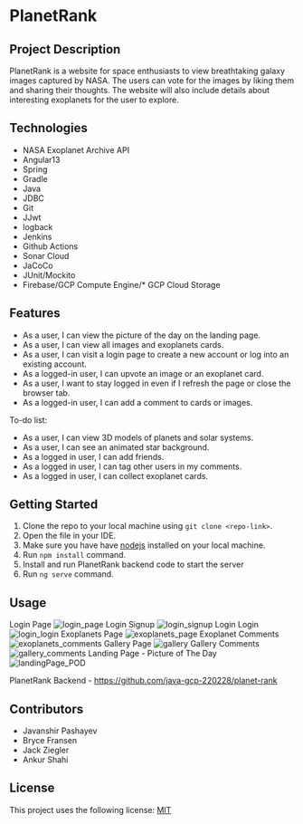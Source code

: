 # **PlanetRank**

## Project Description
PlanetRank is a website for space enthusiasts to view breathtaking galaxy images captured by NASA. The users can vote for the images by liking them and sharing their thoughts. The website will also include details about interesting exoplanets for the user to explore.

## Technologies
* NASA Exoplanet Archive API 
* Angular13
* Spring
* Gradle 
* Java
* JDBC
* Git
* JJwt
* logback
* Jenkins
* Github Actions
* Sonar Cloud
* JaCoCo
* JUnit/Mockito
* Firebase/GCP Compute Engine/* GCP Cloud Storage

## Features
* As a user, I can view the picture of the day on the landing page.
* As a user, I can view all images and exoplanets cards.
* As a user, I can visit a login page to create a new account or log into an existing account.
* As a logged-in user, I can upvote an image or an exoplanet card.
* As a user, I want to stay logged in even if I refresh the page or close the browser tab.
* As a logged-in user, I can add a comment to cards or images.

To-do list:
* As a user, I can view 3D models of planets and solar systems.
* As a user, I can see an animated star background.
* As a logged in user, I can add friends.
* As a logged in user, I can tag other users in my comments.
* As a logged in user, I can collect exoplanet cards.

## Getting Started
1. Clone the repo to your local machine using `git clone <repo-link>`.
2. Open the file in your IDE.
3. Make sure you have have [nodejs](https://nodejs.org/en/) installed on your local machine.
4. Run `npm install` command.
5. Install and run PlanetRank backend code to start the server 
6. Run `ng serve` command.

## Usage

Login Page
![login_page](https://user-images.githubusercontent.com/40347155/164034705-bab2332d-d648-4e72-b58f-f1eca0ea9c19.JPG)
Login Signup
![login_signup](https://user-images.githubusercontent.com/40347155/164034756-aa1d7cb4-1f1a-428f-bc34-47e00dceff1d.JPG)
Login Login
![login_login](https://user-images.githubusercontent.com/40347155/164034739-b8ffba6f-7b72-45dd-9ef9-5bb193f60a49.JPG)
Exoplanets Page
![exoplanets_page](https://user-images.githubusercontent.com/40347155/164034823-6dcf9d96-d45f-4a02-87f3-e99e2603ac22.JPG)
Exoplanet Comments
![exoplanets_comments](https://user-images.githubusercontent.com/40347155/164034834-429f4228-4134-48a9-b597-d3ed63a88ad2.JPG)
Gallery Page
![gallery](https://user-images.githubusercontent.com/40347155/164034851-ece3bc90-c07a-4ece-9ea3-c5d672d5c953.JPG)
Gallery Comments
![gallery_comments](https://user-images.githubusercontent.com/40347155/164034879-a5ffde70-7308-4d7f-9d28-8fb82676e94b.JPG)
Landing Page - Picture of The Day
![landingPage_POD](https://user-images.githubusercontent.com/40347155/164034902-88024bc6-7303-491c-8b65-cd6ced2f4a90.JPG)

PlanetRank Backend - https://github.com/java-gcp-220228/planet-rank


## Contributors
  - Javanshir Pashayev
  - Bryce Fransen
  - Jack Ziegler
  - Ankur Shahi

## License
This project uses the following license: [MIT](https://choosealicense.com/licenses/mit/)
